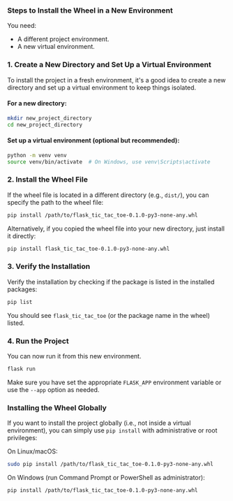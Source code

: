 ### **Steps to Install the Wheel in a New Environment**

You need:

- A different project environment.
- A new virtual environment.

### 1. **Create a New Directory and Set Up a Virtual Environment**

To install the project in a fresh environment, it's a good idea to create a new directory and set up a virtual environment to keep things isolated.

#### For a new directory:

```bash
mkdir new_project_directory
cd new_project_directory
```

#### Set up a virtual environment (optional but recommended):

```bash
python -m venv venv
source venv/bin/activate  # On Windows, use venv\Scripts\activate
```

### 2. **Install the Wheel File**

If the wheel file is located in a different directory (e.g., `dist/`), you can specify the path to the wheel file:

```bash
pip install /path/to/flask_tic_tac_toe-0.1.0-py3-none-any.whl
```

Alternatively, if you copied the wheel file into your new directory, just install it directly:

```bash
pip install flask_tic_tac_toe-0.1.0-py3-none-any.whl
```

### 3. **Verify the Installation**

Verify the installation by checking if the package is listed in the installed packages:

```bash
pip list
```

You should see `flask_tic_tac_toe` (or the package name in the wheel) listed.

### 4. **Run the Project**

You can now run it from this new environment.

```bash
flask run
```

Make sure you have set the appropriate `FLASK_APP` environment variable or use the `--app` option as needed.

### **Installing the Wheel Globally**

If you want to install the project globally (i.e., not inside a virtual environment), you can simply use `pip install` with administrative or root privileges:

On Linux/macOS:

```bash
sudo pip install /path/to/flask_tic_tac_toe-0.1.0-py3-none-any.whl
```

On Windows (run Command Prompt or PowerShell as administrator):

```bash
pip install /path/to/flask_tic_tac_toe-0.1.0-py3-none-any.whl
```
